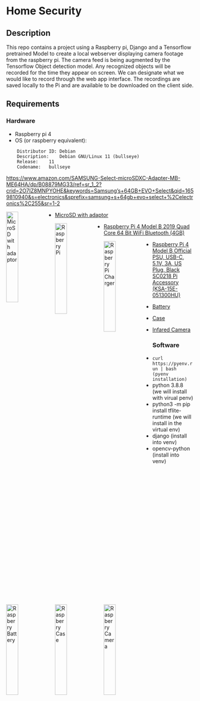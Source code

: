# Home Security

## Description
This repo contains a project using a Raspberry pi, Django and a Tensorflow
pretrained Model to create a local webserver displaying camera footage 
from the raspberry pi. The camera feed is being augmented by the Tensorflow Object detection model. Any recognized objects will be recorded for the time they appear on screen. We can designate what we would like to record through the web app interface. The recordings are saved locally to the Pi and are available to be downloaded on the client side.


## Requirements
### Hardware
- Raspberry pi 4
- OS (or raspberry equivalent):
```
	Distributor ID:	Debian
	Description:	Debian GNU/Linux 11 (bullseye)
	Release:	11
	Codename:	bullseye
```
https://www.amazon.com/SAMSUNG-Select-microSDXC-Adapter-MB-ME64HA/dp/B08879MG33/ref=sr_1_2?crid=2O7IZ8MNPYOHE&keywords=Samsung’s+64GB+EVO+Select&qid=1659810940&s=electronics&sprefix=samsung+s+64gb+evo+select+%2Celectronics%2C255&sr=1-2

<img src="https://m.media-amazon.com/images/I/81BjdWu7D+L._AC_SX679_.jpg"
     alt="MicroSD with adaptor"
     style="float: left; width: 25%; height: 25%; margin-right: 5px;" />

- [MicroSD with adaptor](https://www.amazon.com/SAMSUNG-Select-microSDXC-Adapter-MB-ME64HA/dp/B08879MG33/ref=sr_1_2?crid=2O7IZ8MNPYOHE&keywords=Samsung’s+64GB+EVO+Select&qid=1659810940&s=electronics&sprefix=samsung+s+64gb+evo+select+%2Celectronics%2C255&sr=1-2)


<img src="https://m.media-amazon.com/images/I/617iRYqu6+L._AC_SX679_.jpg"
     alt="Raspberry Pi"
     style="float: left; width: 25%; height: 25%; margin-right: 5px;" />

- [Raspberry Pi 4 Model B 2019 Quad Core 64 Bit WiFi Bluetooth (4GB)](https://www.amazon.com/gp/product/B07TC2BK1X/ref=ppx_yo_dt_b_asin_title_o03_s00?ie=UTF8&psc=1)

<img src="https://m.media-amazon.com/images/I/61pj7sQU3qL._AC_SX679_.jpg"
     alt="Raspberry Pi Charger"
     style="float: left; width: 25%; height: 25%; margin-right: 5px;" />

- [Raspberry Pi 4 Model B Official PSU, USB-C, 5.1V, 3A, US Plug, Black SC0218 Pi Accessory (KSA-15E-051300HU)](https://www.amazon.com/gp/product/B07W8XHMJZ/ref=ppx_yo_dt_b_asin_title_o04_s00?ie=UTF8&psc=1)

<img src="https://m.media-amazon.com/images/I/51rQwXKnJSL._AC_SX679_.jpg"
     alt="Raspberry Battery"
     style="float: left; width: 25%; height: 25%; margin-right: 5px;" />
 
- [Battery](https://www.amazon.com/gp/product/B0788B9YGW/ref=ppx_yo_dt_b_asin_image_o01_s00?ie=UTF8&psc=1)


<img src="https://m.media-amazon.com/images/I/61Gx0BEe+oL._AC_SX679_.jpg"
     alt="Raspberry Case"
     style="float: left; width: 25%; height: 25%; margin-right: 5px;" />
 
- [Case](https://www.amazon.com/gp/product/B07WPLDVQJ/ref=ppx_yo_dt_b_asin_image_o09_s00?ie=UTF8&th=1)

<img src="https://m.media-amazon.com/images/I/71J3ZZPHEgL._AC_SX679_.jpg"
     alt="Raspberry Camera"
     style="float: left; width: 25%; height: 25%; margin-right: 5px;" />
 
- [Infared Camera](https://www.amazon.com/dp/B07BK1QZ2L?psc=1&ref=ppx_yo2ov_dt_b_product_details)

### Software
- `curl https://pyenv.run | bash (pyenv installation)`
- python 3.8.8 (we will install with virual penv)
- python3 -m pip install tflite-runtime (we will install in the virtual env)
- django (install into venv)
- opencv-python (install into venv)


